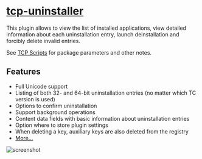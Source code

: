 # [tcp-uninstaller](https://chocolatey.org/packages/tcp-uninstaller)

This plugin allows to view the list of installed applications, view detailed information about each uninstallation entry, launch deinstallation and forcibly delete invalid entries.

See [TCP Scripts](https://chocolatey.org/packages/tcps) for package parameters and other notes.

## Features

- Full Unicode support
- Listing of both 32- and 64-bit uninstallation entries (no matter which TC version is used)
- Options to confirm uninstallation
- Support background operations
- Content data fields with basic information about uninstallation entries
- Option where to store plugin settings
- When deleting a key, auxiliary keys are also deleted from the registry
- [More...](http://flint-inc.ru/eng/info/uninstaller64.html)

![screenshot](https://cdn.rawgit.com/majkinetor/chocolatey/master/tcp/tcp-uninstaller/screenshot.png)
